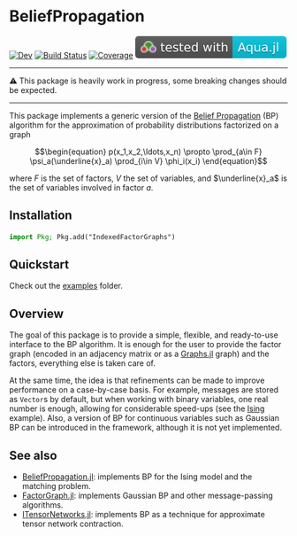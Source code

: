# BeliefPropagation

[![Dev](https://img.shields.io/badge/docs-dev-blue.svg)](https://stecrotti.github.io/BeliefPropagation.jl/dev/)
[![Build Status](https://github.com/stecrotti/BeliefPropagation.jl/actions/workflows/CI.yml/badge.svg?branch=main)](https://github.com/stecrotti/BeliefPropagation.jl/actions/workflows/CI.yml?query=branch%3Amain)
[![Coverage](https://codecov.io/gh/stecrotti/BeliefPropagation.jl/graph/badge.svg?token=KjSnA3UPCt)](https://codecov.io/gh/stecrotti/BeliefPropagation.jl)
[![Aqua](https://raw.githubusercontent.com/JuliaTesting/Aqua.jl/master/badge.svg)](https://github.com/JuliaTesting/Aqua.jl)

-------------------

⚠️ This package is heavily work in progress, some breaking changes should be expected.

-------------------

This package implements a generic version of the [Belief Propagation](https://en.wikipedia.org/wiki/Belief_propagation) (BP) algorithm for the approximation of probability distributions factorized on a graph
```math
\begin{equation}
p(x_1,x_2,\ldots,x_n) \propto \prod_{a\in F} \psi_a(\underline{x}_a) \prod_{i\in V} \phi_i(x_i) 
\end{equation}
```
where $F$ is the set of factors, $V$ the set of variables, and $\underline{x}_a$ is the set of variables involved in factor $a$.

## Installation
```julia
import Pkg; Pkg.add("IndexedFactorGraphs")
```

## Quickstart
Check out the [examples](https://github.com/stecrotti/BeliefPropagation.jl/tree/main/examples) folder.

## Overview
The goal of this package is to provide a simple, flexible, and ready-to-use interface to the BP algorithm. It is enough for the user to provide the factor graph (encoded in an adjacency matrix or as a [Graphs.jl](https://github.com/JuliaGraphs/Graphs.jl) graph) and the factors, everything else is taken care of.

At the same time, the idea is that refinements can be made to improve performance on a case-by-case basis. For example, messages are stored as `Vector`s by default, but when working with binary variables, one real number is enough, allowing for considerable speed-ups (see the [Ising](https://github.com/stecrotti/BeliefPropagation.jl/blob/9cbc01d6bbd0266531d6047482b8617bb6eb71ab/src/Models/ising.jl#L56) example).
Also, a version of BP for continuous variables such as Gaussian BP can be introduced in the framework, although it is not yet implemented.

## See also
- [BeliefPropagation.jl](https://github.com/ArtLabBocconi/BeliefPropagation.jl): implements BP for the Ising model and the matching problem.
- [FactorGraph.jl](https://github.com/mcosovic/FactorGraph.jl): implements Gaussian BP and other message-passing algorithms.
- [ITensorNetworks.jl](https://github.com/ITensor/ITensorNetworks.jl): implements BP as a technique for approximate tensor network contraction.
